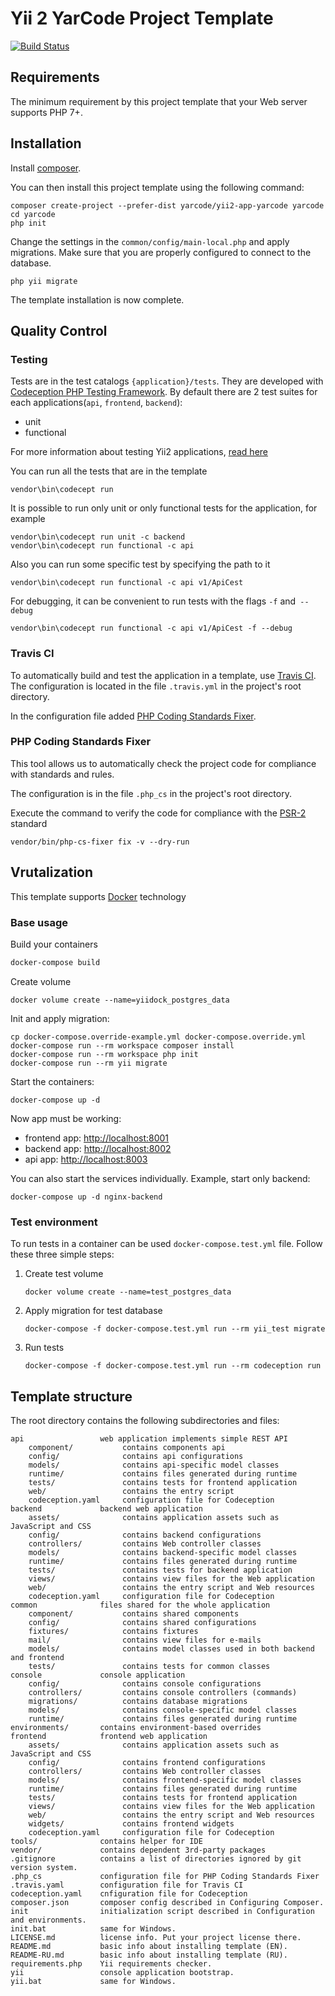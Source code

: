 Yii 2 YarCode Project Template 
=============================== 

[![Build Status](https://travis-ci.org/yarcode/yii2-app-yarcode.svg?branch=master)](https://travis-ci.org/yarcode/yii2-app-yarcode) 

Requirements 
------------
The minimum requirement by this project template that your Web server supports PHP 7+.

Installation 
------------
Install [composer](http://getcomposer.org]).

You can then install this project template using the following command:

``` 
composer create-project --prefer-dist yarcode/yii2-app-yarcode yarcode 
сd yarcode 
php init 
``` 

Change the settings in the `common/config/main-local.php` and apply migrations. Make sure that you are properly configured to connect to the database.
``` 
php yii migrate 
``` 

The template installation is now complete.

Quality Control
---------------

### Testing
Tests are in the test catalogs `{application}/tests`.
They are developed with [Codeception PHP Testing Framework](http://codeception.com/). By default there are 2 test suites for each applications(`api`, `frontend`, `backend`): 

- unit 
- functional 

For more information about testing Yii2 applications, [read here](http://codeception.com/docs/modules/Yii2) 

You can run all the tests that are in the template
``` 
vendor\bin\codecept run 
``` 
It is possible to run only unit or only functional tests for the application, for example
``` 
vendor\bin\codecept run unit -c backend 
vendor\bin\codecept run functional -c api 
``` 
Also you can run some specific test by specifying the path to it
``` 
vendor\bin\codecept run functional -c api v1/ApiCest 
``` 
For debugging, it can be convenient to run tests with the flags `-f` and` --debug`
``` 
vendor\bin\codecept run functional -c api v1/ApiCest -f --debug 
``` 

### Travis CI 

To automatically build and test the application in a template, use [Travis CI](https://docs.travis-ci.com/user/getting-started/). The configuration is located in the file `.travis.yml` in the project's root directory. 

In the configuration file added [PHP Coding Standards Fixer](https://github.com/FriendsOfPHP/PHP-CS-Fixer). 

### PHP Coding Standards Fixer

This tool allows us to automatically check the project code for compliance with standards and rules.

The configuration is in the file `.php_cs` in the project's root directory.

Execute the command to verify the code for compliance with the [PSR-2](http://www.php-fig.org/psr/psr-2/) standard 
``` 
vendor/bin/php-cs-fixer fix -v --dry-run 
```

## Vrutalization

This template supports [Docker](https://www.docker.com/) technology

### Base usage
Build your containers
```bash
docker-compose build
```
Create volume
```
docker volume create --name=yiidock_postgres_data
```
Init and apply migration:
```
cp docker-compose.override-example.yml docker-compose.override.yml
docker-compose run --rm workspace composer install
docker-compose run --rm workspace php init
docker-compose run --rm yii migrate
```
Start the containers:
```
docker-compose up -d
```

Now app must be working:

* frontend app: [http://localhost:8001](http://localhost:8001)
* backend app: [http://localhost:8002](http://localhost:8002)
* api app: [http://localhost:8003](http://localhost:8003)

You can also start the services individually. 
Example, start only backend:
```
docker-compose up -d nginx-backend 
```
### Test environment
To run tests in a container can be used `docker-compose.test.yml` file.
Follow these three simple steps:
1. Create test volume
    ```
    docker volume create --name=test_postgres_data
    ```
2. Apply migration for test database
    ```
    docker-compose -f docker-compose.test.yml run --rm yii_test migrate 
    ```
3. Run tests
    ```
    docker-compose -f docker-compose.test.yml run --rm codeception run 
    ```

Template structure
------------------
The root directory contains the following subdirectories and files:
```
api                 web application implements simple REST API    
    component/           contains components api
    config/              contains api configurations
    models/              contains api-specific model classes
    runtime/             contains files generated during runtime
    tests/               contains tests for frontend application
    web/                 contains the entry script
    codeception.yaml     configuration file for Codeception
backend             backend web application
    assets/              contains application assets such as JavaScript and CSS
    config/              contains backend configurations
    controllers/         contains Web controller classes
    models/              contains backend-specific model classes
    runtime/             contains files generated during runtime
    tests/               contains tests for backend application    
    views/               contains view files for the Web application
    web/                 contains the entry script and Web resources
    codeception.yaml     configuration file for Codeception
common              files shared for the whole application
    component/           contains shared components
    config/              contains shared configurations
    fixtures/            contains fixtures
    mail/                contains view files for e-mails
    models/              contains model classes used in both backend and frontend
    tests/               contains tests for common classes        
console             console application
    config/              contains console configurations
    controllers/         contains console controllers (commands)
    migrations/          contains database migrations
    models/              contains console-specific model classes
    runtime/             contains files generated during runtime
environments/       contains environment-based overrides
frontend            frontend web application
    assets/              contains application assets such as JavaScript and CSS
    config/              contains frontend configurations
    controllers/         contains Web controller classes
    models/              contains frontend-specific model classes
    runtime/             contains files generated during runtime
    tests/               contains tests for frontend application
    views/               contains view files for the Web application
    web/                 contains the entry script and Web resources
    widgets/             contains frontend widgets
    codeception.yaml     configuration file for Codeception
tools/              contains helper for IDE       
vendor/             contains dependent 3rd-party packages
.gitignore          contains a list of directories ignored by git version system. 
.php_cs             configuration file for PHP Coding Standards Fixer
.travis.yaml        configuration file for Travis CI 
codeception.yaml    cnfiguration file for Codeception 
composer.json       composer config described in Configuring Composer.
init                initialization script described in Configuration and environments.
init.bat            same for Windows.
LICENSE.md          license info. Put your project license there.
README.md           basic info about installing template (EN).
README-RU.md        basic info about installing template (RU).
requirements.php    Yii requirements checker.
yii                 console application bootstrap.
yii.bat             same for Windows.
```